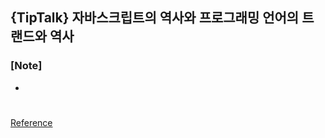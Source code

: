 ## {TipTalk} 자바스크립트의 역사와 프로그래밍 언어의 트랜드와 역사

### [Note]

-

#

[Reference](https://www.youtube.com/watch?v=Vi_-ePAGYF8&list=PLEOnZ6GeucBULV2avLOeBb442o1FkSXRk&index=5)
